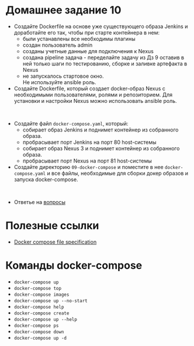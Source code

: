 # Домашнее задание 10

- Создайте Dockerfile на основе уже существующего образа Jenkins и доработайте его так, чтобы при старте контейнера в нем:
  - были устанавлены все необходимы плагины
  - создан пользователь admin
  - созданы учетные данные для подключения к Nexus
  - создана pipeline задача - переделайте задачу из Дз 9 оставив в ней только шаги по тестированию, сборке и заливке артефакта в Nexus
  - не запускалось стартовое окно. <br>
  Не используйте ansible роль.
- Создайте Dockerfile, который создает docker-образ Nexus с необходимыми пользователями, ролями и репозиторием. Для установки и настройки Nexus можно использовать ansible роль.

&nbsp;
- Создайте файл `docker-compose.yaml`, который:
  - собирает образ Jenkins и поднимет контейнер из собранного образа.
  - пробрасывает порт Jenkins на порт 80 host-системы
  - собирает образ Nexus 3 и поднимет контейнер из собранного образа.
  - пробрасывает порт Nexus на порт 81 host-системы
- Создайте директорию `09-docker-compose` и поместите в нее `docker-compose.yaml` и все файлы, необходимые для сборки докер образов и запуска docker-compose.

&nbsp;
- Ответье на [вопросы](https://forms.gle/etxojYXzLnRynEp3A)

# Полезные ссылки
- [Docker compose file specification](https://docs.docker.com/compose/compose-file/compose-versioning/)

# Команды docker-compose
- `docker-compose up`
- `docker-compose top`
- `docker-compose images`
- `docker-compose up --no-start`
- `docker-compose help`
- `docker-compose create`
- `docker-compose up --help`
- `docker-compose ps`
- `docker-compose down`
- `docker-compose up -d`
